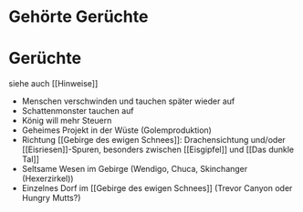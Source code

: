 # Gehörte Gerüchte
# Gerüchte
siehe auch [[Hinweise]]
- Menschen verschwinden und tauchen später wieder auf
- Schattenmonster tauchen auf 
- König will mehr Steuern
- Geheimes Projekt in der Wüste (Golemproduktion)
- Richtung [[Gebirge des ewigen Schnees]]: Drachensichtung und/oder [[Eisriesen]]-Spuren, besonders zwischen [[Eisgipfel]] und [[Das dunkle Tal]]
- Seltsame Wesen im Gebirge (Wendigo, Chuca, Skinchanger (Hexerzirkel))
- Einzelnes Dorf im [[Gebirge des ewigen Schnees]] (Trevor Canyon oder Hungry Mutts?)
